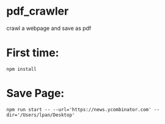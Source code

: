 # pdf_crawler
crawl a webpage and save as pdf

# First time:
```
npm install
```

# Save Page:
```
npm run start -- --url='https://news.ycombinator.com' --dir='/Users/lpan/Desktop'
```